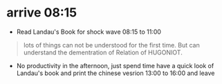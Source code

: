 # arrive 08:15

- Read Landau's Book for shock wave 08:15 to 11:00
> lots of things can not be understood for the first time. But can understand the dementration of Relation of HUGONIOT.
- No productivity in the afternoon, just spend time have a quick look of Landau's book and print the chinese vesrion 13:00 to 16:00 and leave
